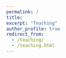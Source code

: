 ```yaml
---
permalink: /
title: 
excerpt: "Teaching"
author_profile: true
redirect_from: 
  - /teaching/
  - /teaching.html
---
```


